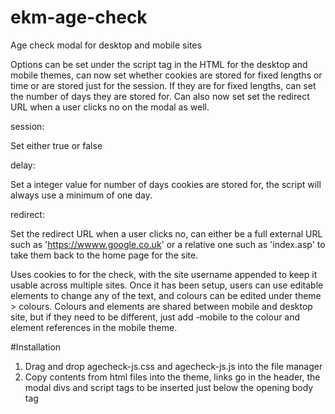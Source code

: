 # ekm-age-check
Age check modal for desktop and mobile sites

Options can be set under the script tag in the HTML for the desktop and mobile themes, can now set whether cookies are stored for fixed lengths or time or are stored just for the session. If they are for fixed lengths, can set the number of days they are stored for. Can also now set set the redirect URL when a user clicks no on the modal as well.

session:

Set either true or false

delay:

Set a integer value for number of days cookies are stored for, the script will always use a minimum of one day.

redirect:

Set the redirect URL when a user clicks no, can either be a full external URL such as 'https://wwww.google.co.uk' or a relative one such as 'index.asp' to take them back to the home page for the site.

Uses cookies to for the check, with the site username appended to keep it usable across multiple sites. Once it has been setup, users can use editable elements to change any of the text, and colours can be edited under theme > colours. Colours and elements are shared between mobile and desktop site, but if they need to be different, just add -mobile to the colour and element references in the mobile theme.

#Installation
  1. Drag and drop agecheck-js.css and agecheck-js.js into the file manager
  2. Copy contents from html files into the theme, links go in the header, the modal divs and script tags to be inserted just below the opening body tag
